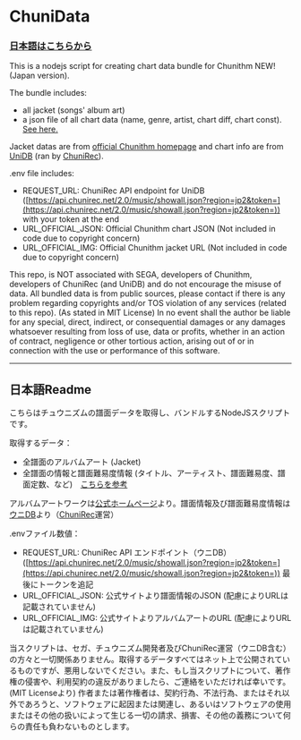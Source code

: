 # ChuniData

### [日本語はこちらから](#日本語Readme)

This is a nodejs script for creating chart data bundle for Chunithm NEW! (Japan version).

The bundle includes: 
- all jacket (songs' album art) 
- a json file of all chart data (name, genre, artist, chart diff, chart const). [See here.](https://developer.chunirec.net/docs/v2.0/methods-records#records-showall)

Jacket datas are from [official Chunithm homepage](https://chunithm.sega.jp/) and chart info are from [UniDB](https://db.chunirec.net/) (ran by [ChuniRec](https://chunirec.net/)). 

.env file includes:
- REQUEST_URL: ChuniRec API endpoint for UniDB ([https://api.chunirec.net/2.0/music/showall.json?region=jp2&token=](https://api.chunirec.net/2.0/music/showall.json?region=jp2&token=)) with your token at the end
- URL_OFFICIAL_JSON: Official Chunithm chart JSON (Not included in code due to copyright concern)
- URL_OFFICIAL_IMG: Official Chunithm jacket URL (Not included in code due to copyright concern)

This repo, is NOT associated with SEGA, developers of Chunithm, developers of ChuniRec (and UniDB) and do not encourage the misuse of data. All bundled data is from public sources, please contact if there is any problem regarding copyrights and/or TOS violation of any services (related to this repo). (As stated in MIT License) In no event shall the author be liable for any special, direct, indirect, or consequential damages or any damages
whatsoever resulting from loss of use, data or profits, whether in an
action of contract, negligence or other tortious action, arising out of
or in connection with the use or performance of this software.

---

## 日本語Readme

こちらはチュウニズムの譜面データを取得し、バンドルするNodeJSスクリプトです。

取得するデータ：
- 全譜面のアルバムアート (Jacket)
- 全譜面の情報と譜面難易度情報 (タイトル、アーティスト、譜面難易度、譜面定数、など)　[こちらを参考](https://developer.chunirec.net/docs/v2.0/methods-records#records-showall)

アルバムアートワークは[公式ホームページ]((https://chunithm.sega.jp/))より。譜面情報及び譜面難易度情報は[ウニDB](https://db.chunirec.net/)より（[ChuniRec](https://chunirec.net/)運営）

.envファイル数値：
- REQUEST_URL: ChuniRec API エンドポイント（ウニDB） ([https://api.chunirec.net/2.0/music/showall.json?region=jp2&token=](https://api.chunirec.net/2.0/music/showall.json?region=jp2&token=)) 最後にトークンを追記
- URL_OFFICIAL_JSON: 公式サイトより譜面情報のJSON (配慮によりURLは記載されていません)
- URL_OFFICIAL_IMG: 公式サイトよりアルバムアートのURL (配慮によりURLは記載されていません)

当スクリプトは、セガ、チュウニズム開発者及びChuniRec運営（ウニDB含む）の方々と一切関係ありません。取得するデータすべてはネット上で公開されているものですが、悪用しないでください。また、もし当スクリプトについて、著作権の侵害や、利用契約の違反がありましたら、ご連絡をいただければ幸いです。(MIT Licenseより) 作者または著作権者は、契約行為、不法行為、またはそれ以外であろうと、ソフトウェアに起因または関連し、あるいはソフトウェアの使用またはその他の扱いによって生じる一切の請求、損害、その他の義務について何らの責任も負わないものとします。